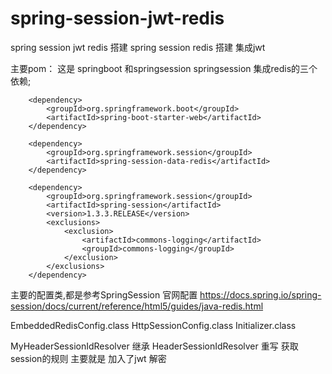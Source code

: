 # spring-session-jwt-redis
spring session jwt redis 搭建
spring session redis  搭建 集成jwt 

主要pom：
这是 springboot 和springsession  springsession 集成redis的三个依赖;

        <dependency>
            <groupId>org.springframework.boot</groupId>
            <artifactId>spring-boot-starter-web</artifactId>
        </dependency>

        <dependency>
            <groupId>org.springframework.session</groupId>
            <artifactId>spring-session-data-redis</artifactId>
        </dependency>
        
        <dependency>
            <groupId>org.springframework.session</groupId>
            <artifactId>spring-session</artifactId>
            <version>1.3.3.RELEASE</version>
            <exclusions>
                <exclusion>
                    <artifactId>commons-logging</artifactId>
                    <groupId>commons-logging</groupId>
                </exclusion>
            </exclusions>
        </dependency>
        
        
        
        
主要的配置类,都是参考SpringSession 官网配置
https://docs.spring.io/spring-session/docs/current/reference/html5/guides/java-redis.html

EmbeddedRedisConfig.class
HttpSessionConfig.class
Initializer.class

MyHeaderSessionIdResolver 继承 HeaderSessionIdResolver 重写 获取session的规则 主要就是  加入了jwt 解密

